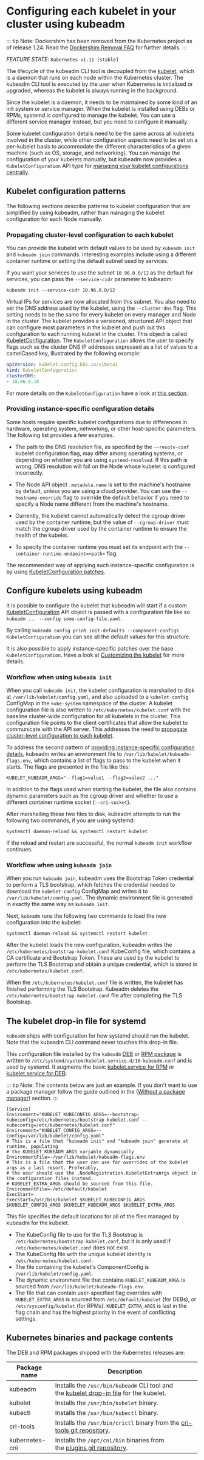 # Configuring each kubelet in your cluster using kubeadm

::: tip Note: 
Dockershim has been removed from the Kubernetes project as of release 1.24. Read the [Dockershim Removal FAQ](https://kubernetes.io/dockershim) for further details.
:::

*FEATURE STATE*: `Kubernetes v1.11 [stable]`

The lifecycle of the kubeadm CLI tool is decoupled from the [kubelet](https://kubernetes.io/docs/reference/command-line-tools-reference/kubelet), which is a daemon that runs on each node within the Kubernetes cluster. The kubeadm CLI tool is executed by the user when Kubernetes is initialized or upgraded, whereas the kubelet is always running in the background.

Since the kubelet is a daemon, it needs to be maintained by some kind of an init system or service manager. When the kubelet is installed using DEBs or RPMs, systemd is configured to manage the kubelet. You can use a different service manager instead, but you need to configure it manually.

Some kubelet configuration details need to be the same across all kubelets involved in the cluster, while other configuration aspects need to be set on a per-kubelet basis to accommodate the different characteristics of a given machine (such as OS, storage, and networking). You can manage the configuration of your kubelets manually, but kubeadm now provides a `KubeletConfiguration` API type for [managing your kubelet configurations centrally](https://kubernetes.io/docs/setup/production-environment/tools/kubeadm/kubelet-integration/#configure-kubelets-using-kubeadm).

## Kubelet configuration patterns

The following sections describe patterns to kubelet configuration that are simplified by using kubeadm, rather than managing the kubelet configuration for each Node manually.

### Propagating cluster-level configuration to each kubelet

You can provide the kubelet with default values to be used by `kubeadm init` and `kubeadm join` commands. Interesting examples include using a different container runtime or setting the default subnet used by services.

If you want your services to use the subnet `10.96.0.0/12` as the default for services, you can pass the `--service-cidr` parameter to kubeadm:

```shell
kubeadm init --service-cidr 10.96.0.0/12
```

Virtual IPs for services are now allocated from this subnet. You also need to set the DNS address used by the kubelet, using the `--cluster-dns` flag. This setting needs to be the same for every kubelet on every manager and Node in the cluster. The kubelet provides a versioned, structured API object that can configure most parameters in the kubelet and push out this configuration to each running kubelet in the cluster. This object is called [KubeletConfiguration](https://kubernetes.io/docs/reference/config-api/kubelet-config.v1beta1/). The `KubeletConfiguration` allows the user to specify flags such as the cluster DNS IP addresses expressed as a list of values to a camelCased key, illustrated by the following example:

```yaml
apiVersion: kubelet.config.k8s.io/v1beta1
kind: KubeletConfiguration
clusterDNS:
- 10.96.0.10
```

For more details on the `KubeletConfiguration` have a look at [this section](https://kubernetes.io/docs/setup/production-environment/tools/kubeadm/kubelet-integration/#configure-kubelets-using-kubeadm).

### Providing instance-specific configuration details

Some hosts require specific kubelet configurations due to differences in hardware, operating system, networking, or other host-specific parameters. The following list provides a few examples.

- The path to the DNS resolution file, as specified by the `--resolv-conf` kubelet configuration flag, may differ among operating systems, or depending on whether you are using `systemd-resolved`. If this path is wrong, DNS resolution will fail on the Node whose kubelet is configured incorrectly.

- The Node API object `.metadata.name` is set to the machine's hostname by default, unless you are using a cloud provider. You can use the `--hostname-override` flag to override the default behavior if you need to specify a Node name different from the machine's hostname.

- Currently, the kubelet cannot automatically detect the cgroup driver used by the container runtime, but the value of `--cgroup-driver` must match the cgroup driver used by the container runtime to ensure the health of the kubelet.

- To specify the container runtime you must set its endpoint with the `--container-runtime-endpoint=<path>` flag.

The recommended way of applying such instance-specific configuration is by using [KubeletConfiguration patches](https://kubernetes.io/docs/setup/production-environment/tools/kubeadm/control-plane-flags#patches).

## Configure kubelets using kubeadm

It is possible to configure the kubelet that kubeadm will start if a custom [KubeletConfiguration](https://kubernetes.io/docs/reference/config-api/kubelet-config.v1beta1/) API object is passed with a configuration file like so `kubeadm ... --config some-config-file.yaml`.

By calling `kubeadm config print init-defaults --component-configs KubeletConfiguration` you can see all the default values for this structure.

It is also possible to apply instance-specific patches over the base `KubeletConfiguration`. Have a look at [Customizing the kubelet](https://kubernetes.io/docs/setup/production-environment/tools/kubeadm/control-plane-flags#customizing-the-kubelet) for more details.

### Workflow when using `kubeadm init`

When you call `kubeadm init`, the kubelet configuration is marshalled to disk at `/var/lib/kubelet/config.yaml`, and also uploaded to a `kubelet-config` ConfigMap in the `kube-system` namespace of the cluster. A kubelet configuration file is also written to `/etc/kubernetes/kubelet.conf` with the baseline cluster-wide configuration for all kubelets in the cluster. This configuration file points to the client certificates that allow the kubelet to communicate with the API server. This addresses the need to [propagate cluster-level configuration to each kubelet](https://kubernetes.io/docs/setup/production-environment/tools/kubeadm/kubelet-integration/#propagating-cluster-level-configuration-to-each-kubelet).

To address the second pattern of [providing instance-specific configuration details](https://kubernetes.io/docs/setup/production-environment/tools/kubeadm/kubelet-integration/#providing-instance-specific-configuration-details), kubeadm writes an environment file to `/var/lib/kubelet/kubeadm-flags.env`, which contains a list of flags to pass to the kubelet when it starts. The flags are presented in the file like this:

```shell
KUBELET_KUBEADM_ARGS="--flag1=value1 --flag2=value2 ..."
```

In addition to the flags used when starting the kubelet, the file also contains dynamic parameters such as the cgroup driver and whether to use a different container runtime socket (`--cri-socket`).

After marshalling these two files to disk, kubeadm attempts to run the following two commands, if you are using systemd:

```shell
systemctl daemon-reload && systemctl restart kubelet
```

If the reload and restart are successful, the normal `kubeadm init` workflow continues.

### Workflow when using `kubeadm join`

When you run `kubeadm join`, kubeadm uses the Bootstrap Token credential to perform a TLS bootstrap, which fetches the credential needed to download the `kubelet-config` ConfigMap and writes it to `/var/lib/kubelet/config.yaml`. The dynamic environment file is generated in exactly the same way as `kubeadm init`.

Next, `kubeadm` runs the following two commands to load the new configuration into the kubelet:

```shell
systemctl daemon-reload && systemctl restart kubelet
```

After the kubelet loads the new configuration, kubeadm writes the `/etc/kubernetes/bootstrap-kubelet.conf` KubeConfig file, which contains a CA certificate and Bootstrap Token. These are used by the kubelet to perform the TLS Bootstrap and obtain a unique credential, which is stored in `/etc/kubernetes/kubelet.conf`.

When the `/etc/kubernetes/kubelet.conf` file is written, the kubelet has finished performing the TLS Bootstrap. Kubeadm deletes the `/etc/kubernetes/bootstrap-kubelet.conf` file after completing the TLS Bootstrap.

## The kubelet drop-in file for systemd

`kubeadm` ships with configuration for how systemd should run the kubelet. Note that the kubeadm CLI command never touches this drop-in file.

This configuration file installed by the `kubeadm` [DEB](https://github.com/kubernetes/release/blob/master/cmd/kubepkg/templates/latest/deb/kubeadm/10-kubeadm.conf) or [RPM package](https://github.com/kubernetes/release/blob/master/cmd/kubepkg/templates/latest/rpm/kubeadm/10-kubeadm.conf) is written to `/etc/systemd/system/kubelet.service.d/10-kubeadm.conf` and is used by systemd. It augments the basic [kubelet.service for RPM](https://github.com/kubernetes/release/blob/master/cmd/kubepkg/templates/latest/rpm/kubelet/kubelet.service) or [kubelet.service for DEB](https://github.com/kubernetes/release/blob/master/cmd/kubepkg/templates/latest/deb/kubelet/lib/systemd/system/kubelet.service):

::: tip Note: 
The contents below are just an example. If you don't want to use a package manager follow the guide outlined in the ([Without a package manager](https://kubernetes.io/docs/setup/production-environment/tools/kubeadm/install-kubeadm/#k8s-install-2)) section.
:::

```
[Service]
Environment="KUBELET_KUBECONFIG_ARGS=--bootstrap-kubeconfig=/etc/kubernetes/bootstrap-kubelet.conf --kubeconfig=/etc/kubernetes/kubelet.conf"
Environment="KUBELET_CONFIG_ARGS=--config=/var/lib/kubelet/config.yaml"
# This is a file that "kubeadm init" and "kubeadm join" generate at runtime, populating
# the KUBELET_KUBEADM_ARGS variable dynamically
EnvironmentFile=-/var/lib/kubelet/kubeadm-flags.env
# This is a file that the user can use for overrides of the kubelet args as a last resort. Preferably,
# the user should use the .NodeRegistration.KubeletExtraArgs object in the configuration files instead.
# KUBELET_EXTRA_ARGS should be sourced from this file.
EnvironmentFile=-/etc/default/kubelet
ExecStart=
ExecStart=/usr/bin/kubelet $KUBELET_KUBECONFIG_ARGS $KUBELET_CONFIG_ARGS $KUBELET_KUBEADM_ARGS $KUBELET_EXTRA_ARGS
```

This file specifies the default locations for all of the files managed by kubeadm for the kubelet.

- The KubeConfig file to use for the TLS Bootstrap is `/etc/kubernetes/bootstrap-kubelet.conf`, but it is only used if `/etc/kubernetes/kubelet.conf` does not exist.
- The KubeConfig file with the unique kubelet identity is `/etc/kubernetes/kubelet.conf`.
- The file containing the kubelet's ComponentConfig is `/var/lib/kubelet/config.yaml`.
- The dynamic environment file that contains `KUBELET_KUBEADM_ARGS` is sourced from `/var/lib/kubelet/kubeadm-flags.env`.
- The file that can contain user-specified flag overrides with `KUBELET_EXTRA_ARGS` is sourced from `/etc/default/kubelet` (for DEBs), or `/etc/sysconfig/kubelet` (for RPMs). `KUBELET_EXTRA_ARGS` is last in the flag chain and has the highest priority in the event of conflicting settings.

## Kubernetes binaries and package contents

The DEB and RPM packages shipped with the Kubernetes releases are:

| Package name   | Description                                                                          |
|----------------|--------------------------------------------------------------------------------------|
| kubeadm        | Installs the `/usr/bin/kubeadm` CLI tool and the [kubelet drop-in file](https://kubernetes.io/docs/setup/production-environment/tools/kubeadm/kubelet-integration/#the-kubelet-drop-in-file-for-systemd) for the kubelet. |
| kubelet        | Installs the `/usr/bin/kubelet` binary.                                                |
| kubectl        | Installs the `/usr/bin/kubectl` binary.                                                |
| cri-tools      | Installs the `/usr/bin/crictl` binary from the [cri-tools git repository](https://github.com/kubernetes-sigs/cri-tools).               |
| kubernetes-cni | Installs the `/opt/cni/bin` binaries from the [plugins git repository](https://github.com/containernetworking/plugins).                  |